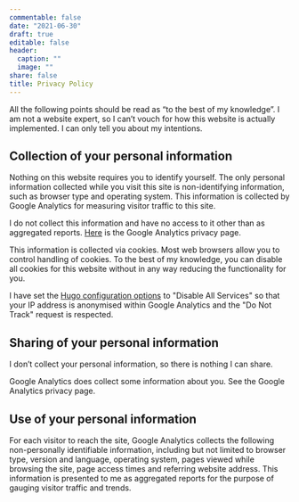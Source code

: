 ```yaml
---
commentable: false
date: "2021-06-30"
draft: true
editable: false
header:
  caption: ""
  image: ""
share: false
title: Privacy Policy
---
```


All the following points should be read as “to the best of my knowledge”. I am not a website expert, so I can’t vouch for how this website is actually implemented. I can only tell you about my intentions.

## Collection of your personal information

Nothing on this website requires you to identify yourself. The only personal information collected while you visit this site is non-identifying information, such as browser type and operating system. This information is collected by Google Analytics for measuring visitor traffic to this site.

I do not collect this information and have no access to it other than as aggregated reports. [Here](https://support.google.com/analytics/answer/6004245) is the Google Analytics privacy page.

This information is collected via cookies. Most web browsers allow you to control handling of cookies. To the best of my knowledge, you can disable all cookies for this website without in any way reducing the functionality for you.

I have set the [Hugo configuration options](https://gohugo.io/about/hugo-and-gdpr/#disable-all-services) to "Disable All Services" so that your IP address is anonymised within Google Analytics and the "Do Not Track" request is respected.

## Sharing of your personal information

I don’t collect your personal information, so there is nothing I can share.

Google Analytics does collect some information about you. See the Google Analytics privacy page.

## Use of your personal information

For each visitor to reach the site, Google Analytics collects the following non-personally identifiable information, including but not limited to browser type, version and language, operating system, pages viewed while browsing the site, page access times and referring website address. This information is presented to me as aggregated reports for the purpose of gauging visitor traffic and trends.